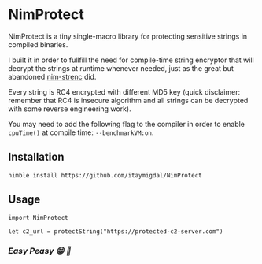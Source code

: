 
# NimProtect

NimProtect is a tiny single-macro library for protecting sensitive strings in compiled binaries. 

I built it in order to fullfill the need for compile-time string encryptor that will decrypt the strings at runtime whenever needed, just as the great but abandoned [nim-strenc](https://github.com/Yardanico/nim-strenc) did.

Every string is RC4 encrypted with different MD5 key (quick disclaimer: remember that RC4 is insecure algorithm and all strings can be decrypted with some reverse engineering work).

You may need to add the following flag to the compiler in order to enable `cpuTime()` at compile time: `--benchmarkVM:on`.

## Installation

```
nimble install https://github.com/itaymigdal/NimProtect
```

## Usage

```
import NimProtect

let c2_url = protectString("https://protected-c2-server.com")
```

### *Easy Peasy :grin: :metal:*
  
